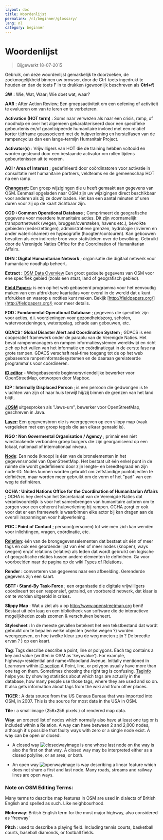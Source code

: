 ```yaml
---
layout: doc
title: Woordenlijst 
permalink: /nl/beginner/glossary/
lang: nl
category: beginner
---
```


Woordenlijst 
============

> Bijgewerkt 18-07-2015  

Gebruik, om deze woordenlijst gemakkelijk te doorzoeken, de zoekmogelijkheid binnen uw browser, door de Ctrl-toets ingedrukt te houden en dan de toets F in te drukken (gewoonlijk beschreven als **Ctrl+f**)  

**3W** : Wie, Wat, Waar;  Wie doet wat, waar?  

**AAR** : After Action Review;  Een groepsactiviteit om een oefening of activiteit te evalueren om van te leren en te verbeteren.

**Activation (HOT term)** : Soms naar verwezen als naar een crisis, ramp, of noodhulp en over het algemeen gekarakteriseerd door een specifieke gebeurtenis en/of geanticipeerde humanitaire invloed met een relatief korter tijdframe geassocieerd met de hulpverlening en herstelfasen van de rampencyclus dan een lange-termijn Humanitair Project.

**Activator(s)** : Vrijwilligers van HOT die de training hebben voltooid en worden gesteund door een bestaande activator om rollen tijdens gebeurtenissen uit te voeren. 

**AOI : Area of Interest** ; gedefinieerd door coördinatoren voor activatie in consultatie met humanitaire partners, veldteams en de gemeenschap  HOT na een ramp.


**[Changeset](http://wiki.openstreetmap.org/wiki/Changeset)**: Een groep wijzigingen die u heeft gemaakt aan gegevens van OSM. Eenmaal opgeladen naar OSM zijn uw wijzigingen direct beschikbaar voor anderen als zij ze downloaden. Het kan een aantal minuten of uren duren voor zij op de kaart zichtbaar zijn.

**COD : Common Operational Database** ; Comprimeert de geografische gegevens voor meerdere humanitaire acties. Dit zijn voornamelijk: transportnetwerk (wegen, bruggen/oversteken, havens etc.), bevolkte gebieden (nederzettingen), administratieve grenzen, hydrologie (rivieren en ander waterlichamen) en hypsografie (hoogten/contouren). Kan gebouwen bevatten als een indirecte bron voor statistieken over de bevolking.  Gebruikt door de Verenigde Naties Office for the Coordination of Humanitarian Affairs.

**DHN : Digital Humanitarian Network** ; organisatie die digitaal netwerk voor humanitaire noodhulp beheert.

**Extract** : [OSM Data Overview](/nl/osm-data/data-overview/) Een groot gedeelte gegevens van OSM voor ene specifiek gebied (zoals een staat, land of geografisch gebied).

**[Field Papers](/nl/mobile-mapping/field-papers/)**: is een op het web gebaseerd programma voor het eenvoudig maken van een afdrukbare kaartatlas voor overal in de wereld dat u kunt afdrukken en waarop u notities kunt maken. Bekijk [http://fieldpapers.org/](http://fieldpapers.org/) voor meer details. 

**FOD : Fundamental Operational Database** ; gegevens die specifiek zijn voor acties, d.i. voorzieningen voor gezondheidszorg, scholen, watervoorzieningen, wateropslag, schade aan gebouwen, etc.

**GDACS :  Global Disaster Alert and Coordination System** ; GDACS is een coöperatief framewerk onder de paraplu van de Verenigde Naties. Het bevat rampenmanagers en rampen informatiesystemen wereldwijd en richt zich op het vullen van het informatie en coördinatiegat in de eerste fase na grote rampen. GDACS verschaft real-time toegang tot de op het web gebaseerde ranpeninformatiesystemen en de daaraan gerelateerde programma's voor coördineren.

**[iD editor](/nl/beginner/id-editor/)** - Webgebaseerde beginnersvriendelijke bewerker voor OpenStreetMap, ontworpen door Mapbox. 

**IDP : Internally Displaced Person** ; is een persoon die gedwongen is te vluchten van zijn of haar huis terwijl hij/zij binnen de grenzen van het land blijft.

**[JOSM](https://josm.openstreetmap.de/)** uitgesproken als "Jaws-um", bewerker voor OpenStreetMap, geschreven in Java. 

**[Layer](http://wiki.openstreetmap.org/wiki/Layer)**: Een gegevensbron die is weergegeven op een slippy map (vaak vergeleken met een groep tegels die aan elkaar genaaid is).

**NGO : Non Govermental Organisation / Agency** ; primair een niet winstmakende verbonden groep burgers die zijn georganiseerd op een lokaal, nationaal of internationaal niveau.  

**[Node](http://wiki.openstreetmap.org/wiki/Node)**: Een node (knoop) is één van de bronelementen in het gegevensmodel van OpenStreetMap. Het bestaat uit één enkel punt in de ruimte die wordt gedefinieerd door zijn lengte- en breedtegraad en zijn node-ID. Nodes kunnen worden gebruikt om zelfstandige puntobjecten te definiëren, maar worden meer gebruikt om de vorm of het "pad" van een weg te definiëren.

**OCHA : United Nations Office for the Coordination of Humanitarian Affairs** ; OCHA is hey deel van het Secretariaat van de Verenigde Naties dat verantwoordelijk is voor het samenbrengen van humanitaire actoren om te zorgen voor een coherent hulpverlening bij rampen. OCHA zorgt er ook voor dat er een framewerk is waarbinnen elke actor bij kan dragen aan de overall inspanningen voor hulpverlening.

**POC : Point of Contact** ; persoon(personen) tot wie men zich kan wenden voor inlichtingen, vragen, coördinatie, etc.

**[Relation](http://wiki.openstreetmap.org/wiki/Relation)**: één van de brongegevenselementen dat bestaat uit één of meer tags en ook een geordende lijst van één of meer nodes (knopen), ways (wegen) en/of relations (relaties) als leden dat wordt gebruikt om logische of geografische relaties tussen andere elementen te definiëren. Ga voor voorbeelden naar de pagina op de wiki [Types of Relations](http://wiki.openstreetmap.org/wiki/Types_of_relation). 

**Render** : converteren van gegevens naar een afbeelding. Gerenderde gegevens zijn een kaart.

**SBTF : Stand-By Task-Force** ; een organisatie die digitale vrijwilligers coördineert tot een responsief, getraind, en voorbereid netwerk, dat klaar is om te worden uitgerold in crises.

**Slippy Map** : Wat u ziet als u op <http://www.openstreetmap.org> bent! Bestaat uit één laag en een bibliotheek van software die de  interactieve mogelijkheden zoals zoomen & verschuiven beheert.

**Stylesheet** : In de meeste gevallen betekent het een tekstbestand dat wordt gebruikt om te bepalen welke objecten (welke wegen ?) worden weergegeven, en hoe (welke kleur zou de weg moeten zijn ? De breedte ervan ? ) op een kaart.

**Tag**: Tags describe describe a point, line or polygons. Each tag contains a key and value (written in OSM as 'key=value'). For example, highway=residential and name=Woodland Avenue. Initially mentioned in Learnosm within [iD section](/en/beginner/id-editor/#basic-editing-with-id) A Point, line, or polygon usually have more than one tag on them. Sometimes choosing the right tag is confusing. [Taginfo](https://taginfo.openstreetmap.org/) helps you by showing statistics about which tags are actually in the database, how many people use those tags, where they are used and so on. It also gets information about tags from the wiki and from other places.

**TIGER** : A data source from the US Census Bureau that was imported into OSM, in 2007. This is the source for most data in the USA in OSM.

**Tile** : a small image (256x256 pixels ) of rendered map data.

**[Way](http://wiki.openstreetmap.org/wiki/Way)**: an ordered list of nodes which normally also have at least one tag or is included within a Relation. A way can have between 2 and 2,000 nodes, although it's possible that faulty ways with zero or a single node exist. A way can be open or closed.  

* A closed way ![closedwayimage](http://wiki.openstreetmap.org/w/images/thumb/e/ed/Mf_closed_way.svg/20px-Mf_closed_way.svg.png) is one whose last node on the way is also the first on that way. A closed way may be interpreted either as a closed polyline, or an area, or both. 

* An open way ![openwayimage](http://wiki.openstreetmap.org/w/images/thumb/2/2a/Mf_way.svg/20px-Mf_way.svg.png) is way describing a linear feature which does not share a first and last node. Many roads, streams and railway lines are open ways.
 
### Note on OSM Editing Terms:

Many terms to describe map features in OSM are used in dialects of British English and spelled as such. Like neighbourhood.

**Motorway**: British English term for the most major highway, also considered as 'freeway'

**Pitch** : used to describe a playing field. Including tennis courts, basketball courts, baseball diamonds, or football fields.